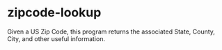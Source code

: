 # zipcode-lookup
Given a US Zip Code, this program returns the associated State, County, City, and other useful information.
